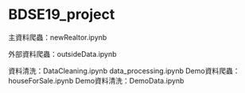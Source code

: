 # BDSE19_project

主資料爬蟲：newRealtor.ipynb 

外部資料爬蟲：outsideData.ipynb

資料清洗：DataCleaning.ipynb data_processing.ipynb 
Demo資料爬蟲：houseForSale.ipynb
Demo資料清洗：DemoData.ipynb
